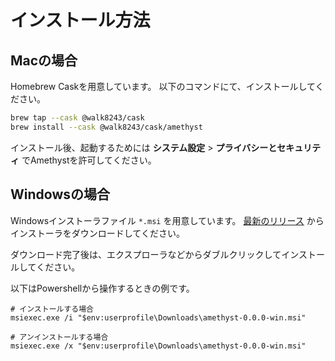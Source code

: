 # インストール方法

## Macの場合

Homebrew Caskを用意しています。
以下のコマンドにて、インストールしてください。

```sh
brew tap --cask @walk8243/cask
brew install --cask @walk8243/cask/amethyst
```

インストール後、起動するためには **システム設定** > **プライバシーとセキュリティ** でAmethystを許可してください。

## Windowsの場合

Windowsインストーラファイル `*.msi` を用意しています。
[最新のリリース](https://github.com/walk8243/amethyst-electron/releases/) からインストーラをダウンロードしてください。

ダウンロード完了後は、エクスプローラなどからダブルクリックしてインストールしてください。

以下はPowershellから操作するときの例です。

```pwsh
# インストールする場合
msiexec.exe /i "$env:userprofile\Downloads\amethyst-0.0.0-win.msi"

# アンインストールする場合
msiexec.exe /x "$env:userprofile\Downloads\amethyst-0.0.0-win.msi"
```
